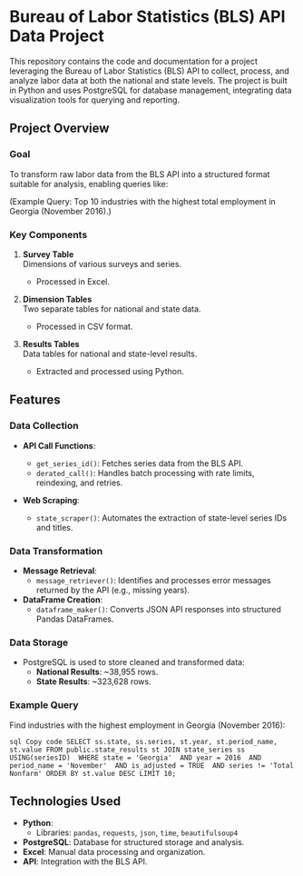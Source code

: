# Bureau of Labor Statistics (BLS) API Data Project

This repository contains the code and documentation for a project leveraging the Bureau of Labor Statistics (BLS) API to collect, process, and analyze labor data at both the national and state levels. The project is built in Python and uses PostgreSQL for database management, integrating data visualization tools for querying and reporting.

## Project Overview
### Goal
To transform raw labor data from the BLS API into a structured format suitable for analysis, enabling queries like:

(Example Query: Top 10 industries with the highest total employment in Georgia (November 2016).)

### Key Components

1. **Survey Table**  
Dimensions of various surveys and series.
    * Processed in Excel.
  
2. **Dimension Tables**  
Two separate tables for national and state data.
    * Processed in CSV format.
  
3. **Results Tables**  
Data tables for national and state-level results.
    * Extracted and processed using Python.
  
## Features

### Data Collection
* **API Call Functions**:
    * `get_series_id()`: Fetches series data from the BLS API.
    * `derated_call()`: Handles batch processing with rate limits, reindexing, and retries.
    
* **Web Scraping**:
    * `state_scraper()`: Automates the extraction of state-level series IDs and titles.
    
### Data Transformation
* **Message Retrieval**:
    * `message_retriever()`: Identifies and processes error messages returned by the API (e.g., missing years).
* **DataFrame Creation**:
    * `dataframe_maker()`: Converts JSON API responses into structured Pandas DataFrames.
      
### Data Storage
* PostgreSQL is used to store cleaned and transformed data:
    * **National Results**: ~38,955 rows.
    * **State Results**: ~323,628 rows.
    
### Example Query
Find industries with the highest employment in Georgia (November 2016):

`sql
Copy code
SELECT ss.state,
       ss.series,
       st.year,
       st.period_name, 
       st.value
FROM public.state_results st
JOIN state_series ss USING(seriesID) 
WHERE state = 'Georgia' 
  AND year = 2016 
  AND period_name = 'November' 
  AND is_adjusted = TRUE 
  AND series != 'Total Nonfarm'
ORDER BY st.value DESC
LIMIT 10;`

## Technologies Used
* **Python**:
    * Libraries: `pandas`, `requests`, `json`, `time`, `beautifulsoup4`
* **PostgreSQL**: Database for structured storage and analysis.
* **Excel**: Manual data processing and organization.
* **API**: Integration with the BLS API.
